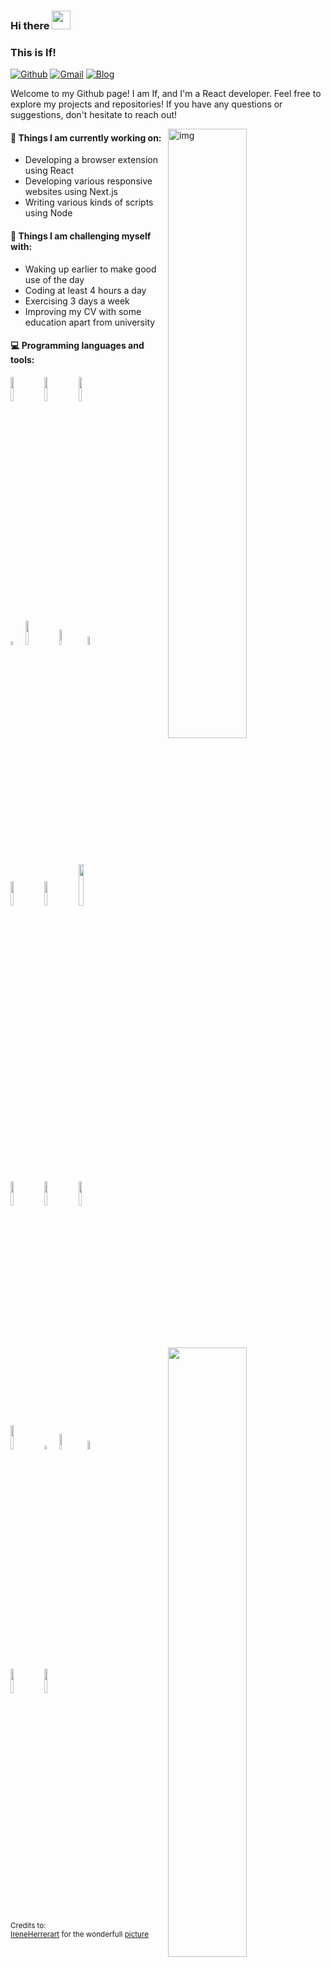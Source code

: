 ### Hi there <img src="https://raw.githubusercontent.com/iampavangandhi/iampavangandhi/master/gifs/Hi.gif" width="30px">
### This is If!

[![Github](https://img.shields.io/badge/-Github-000?style=flat&logo=Github&logoColor=white)](https://github.com/xuqssq)
[![Gmail](https://img.shields.io/badge/-Gmail-c14438?style=flat&logo=Gmail&logoColor=white)](mailto:xuqssq@gmail.com)
[![Blog](https://img.shields.io/badge/-Blog-63bbd0?style=flat&logo=Blogger&logoColor=white)](https://xuqssq.com)



Welcome to my Github page! I am If, and I'm a React developer. Feel free to explore my projects and repositories! If you have any questions or suggestions, don't hesitate to reach out!  

<img align="right" alt="img" src="https://github.com/xuqssq/xuqssq/blob/main/code.gif" width="50%" height="auto" />


#### 🌱 Things I am currently working on: 
- Developing a browser extension using React
- Developing various responsive websites using Next.js
- Writing various kinds of scripts using Node

#### :muscle: Things I am challenging myself with:
- Waking up earlier to make good use of the day
- Coding at least 4 hours a day
- Exercising 3 days a week
- Improving my CV with some education apart from university

#### :computer: Programming languages and tools: 
<p>
<img width="50%" align="right" src="https://github-readme-stats.vercel.app/api?username=xuqssq&show_icons=true&hide_border=true" />

<code><img width="10%" src="https://github.com/xuqssq/xuqssq/blob/main/skills/react.svg"></code>
<code><img width="10%" src="https://github.com/xuqssq/xuqssq/blob/main/skills/node.svg"></code>
<code><img width="10%" src="https://github.com/xuqssq/xuqssq/blob/main/skills/nextjs.svg"></code>
<br />
<code><img width="4%" src="https://github.com/xuqssq/xuqssq/blob/main/skills/vite.svg"></code>
<code><img width="10%" src="https://github.com/xuqssq/xuqssq/blob/main/skills/webpack.svg"></code>
<code><img width="8%" src="https://github.com/xuqssq/xuqssq/blob/main/skills/turborepo.svg"></code>
<code><img width="6%" src="https://github.com/xuqssq/xuqssq/blob/main/skills/vercel.svg"></code>
<br />
<code><img width="10%" src="https://github.com/xuqssq/xuqssq/blob/main/skills/typescript.svg"></code>
<code><img width="10%" src="https://github.com/xuqssq/xuqssq/blob/main/skills/tailwindcss.svg"></code>
<code><img width="13%" src="https://github.com/xuqssq/xuqssq/blob/main/skills/lodash.svg"></code>
<br />
<code><img width="10%" src="https://github.com/xuqssq/xuqssq/blob/main/skills/supabase.svg"></code>
<code><img width="10%" src="https://github.com/xuqssq/xuqssq/blob/main/skills/mongodb.svg"></code>
<code><img width="10%" src="https://github.com/xuqssq/xuqssq/blob/main/skills/docker.svg"></code>
<br />
<code><img width="10%" src="https://github.com/xuqssq/xuqssq/blob/main/skills/stripe.svg"></code>
<code><img width="4%" src="https://github.com/xuqssq/xuqssq/blob/main/skills/claude.svg"></code>
<code><img width="8%" src="https://github.com/xuqssq/xuqssq/blob/main/skills/strapi.svg"></code>
<code><img width="6%" src="https://github.com/xuqssq/xuqssq/blob/main/skills/git.svg"></code>
<br />
<code><img width="10%" src="https://github.com/xuqssq/xuqssq/blob/main/skills/claude.svg"></code>
<code><img width="10%" src="https://github.com/xuqssq/xuqssq/blob/main/skills/openai.svg"></code>


</p>

<sub>Credits to: <br/>[IreneHerrerart](https://www.artstation.com/ireneherrera) for the wonderfull [picture](https://github.com/xuqssq/xuqssq/blob/main/cover_image.jpg)</sub>
